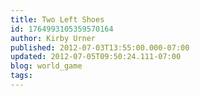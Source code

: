 ```yaml
---
title: Two Left Shoes
id: 1764993105359570164
author: Kirby Urner
published: 2012-07-03T13:55:00.000-07:00
updated: 2012-07-05T09:50:24.111-07:00
blog: world_game
tags: 
---
```



